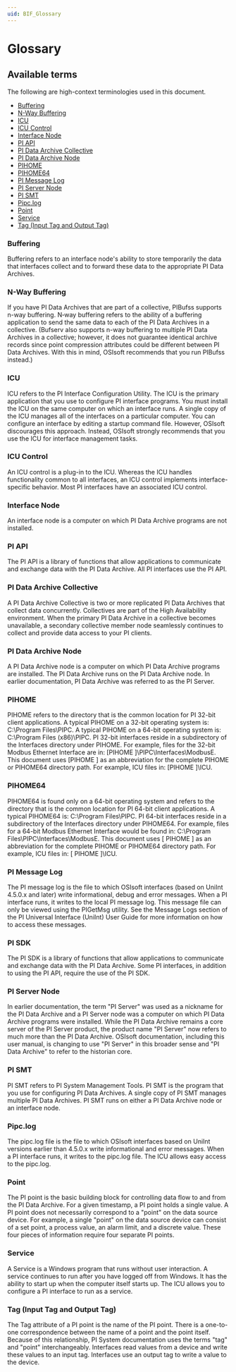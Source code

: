 ```yaml
---
uid: BIF_Glossary
---
```


# Glossary 

## Available terms

The following are high-context terminologies used in this document.

* [Buffering](#buffering)
* [N-Way Buffering](#n-way-buffering)
* [ICU](#icu)
* [ICU Control](#icu-control)
* [Interface Node](#interface-node)
* [PI API](#pi-api)
* [PI Data Archive Collective](#pi-data-archive-collective)
* [PI Data Archive Node](#pi-data-archive-node)
* [PIHOME](#pihome)
* [PIHOME64](#pihome64)
* [PI Message Log](#pi-message-log)
* [PI Server Node](#pi-server-node)
* [PI SMT](#pi-smt)
* [Pipc.log](#pipclog)
* [Point](#point)
* [Service](#service)
* [Tag (Input Tag and Output Tag)](#tag-input-tag-and-output-tag)

### Buffering
    
Buffering refers to an interface node's ability to store temporarily the data that interfaces collect and to forward these data to the appropriate PI Data Archives. 

### N-Way Buffering
    
If you have PI Data Archives that are part of a collective, PIBufss supports n-way buffering. N‑way buffering refers to the ability of a buffering application to send the same data to each of the PI Data Archives in a collective. (Bufserv also supports n-way buffering to multiple PI Data Archives in a collective; however, it does not guarantee identical archive records since point compression attributes could be different between PI Data Archives. With this in mind, OSIsoft recommends that you run PIBufss instead.) 

### ICU
    
ICU refers to the PI Interface Configuration Utility. The ICU is the primary application that you use to configure PI interface programs. You must install the ICU on the same computer on which an interface runs. A single copy of the ICU manages all of the interfaces on a particular computer. You can configure an interface by editing a startup command file. However, OSIsoft discourages this approach. Instead, OSIsoft strongly recommends that you use the ICU for interface management tasks.

### ICU Control

An ICU control is a plug-in to the ICU. Whereas the ICU handles functionality common to all interfaces, an ICU control implements interface-specific behavior. Most PI interfaces have an associated ICU control. 

### Interface Node

An interface node is a computer on which PI Data Archive programs are not installed.

### PI API

The PI API is a library of functions that allow applications to communicate and exchange data with the PI Data Archive. All PI interfaces use the PI API. 

### PI Data Archive Collective

A PI Data Archive Collective is two or more replicated PI Data Archives that collect data concurrently. Collectives are part of the High Availability environment. When the primary PI Data Archive in a collective becomes 
unavailable, a secondary collective member node seamlessly continues to collect and provide data access to your PI clients. 

### PI Data Archive Node

A PI Data Archive node is a computer on which PI Data Archive programs are installed. The PI Data Archive runs on the PI Data Archive node. In earlier documentation, PI Data Archive was referred to as the PI Server. 

### PIHOME

PIHOME refers to the directory that is the common location for PI 32-bit client applications. A typical PIHOME on a 32-bit operating system is: C:\Program Files\PIPC. A typical PIHOME on a 64-bit operating system is: 
C:\Program Files (x86)\PIPC. PI 32-bit interfaces reside in a subdirectory of the Interfaces directory under PIHOME. For example, files for the 32-bit Modbus Ethernet Interface are in: [PIHOME ]\PIPC\Interfaces\ModbusE. This document uses [PIHOME ] as an abbreviation for the complete PIHOME or PIHOME64 directory path. For example, ICU files in: [PIHOME ]\ICU. 

### PIHOME64

PIHOME64 is found only on a 64-bit operating system and refers to the directory that is the common location for PI 64-bit client applications. A typical PIHOME64 is: C:\Program Files\PIPC. PI 64-bit interfaces reside in a 
subdirectory of the Interfaces directory under PIHOME64. For example, files for a 64-bit Modbus Ethernet Interface would be found in: C:\Program Files\PIPC\Interfaces\ModbusE. This document uses [ PIHOME ] as an abbreviation for the complete PIHOME or PIHOME64 directory path. For example, ICU files in: [ PIHOME ]\ICU. 

### PI Message Log

The PI message log is the file to which OSIsoft interfaces (based on UniInt 4.5.0.x and later) write informational, debug and error messages. When a PI interface runs, it writes to the local PI message log. This message file can only be viewed using the PIGetMsg utility. See the Message Logs section of the PI Universal Interface (UniInt) User Guide for more information on how to access these messages. 

### PI SDK

The PI SDK is a library of functions that allow applications to communicate and exchange data with the PI Data Archive. Some PI interfaces, in addition to using the PI API, require the use of the PI SDK. 

### PI Server Node

In earlier documentation, the term "PI Server" was used as a nickname for the PI Data Archive and a PI Server node was a computer on which PI Data Archive programs were installed. While the PI Data Archive remains a core server of the PI Server product, the product name "PI Server" now refers to much more than the PI Data Archive. OSIsoft documentation, including this user manual, is changing to use "PI Server" in this broader sense and "PI Data Archive" to refer to the historian core. 

### PI SMT

PI SMT refers to PI System Management Tools. PI SMT is the program that you use for configuring PI Data Archives. A single copy of PI SMT manages multiple PI Data Archives. PI SMT runs on either a PI Data Archive node or 
an interface node. 

### Pipc.log

The pipc.log file is the file to which OSIsoft interfaces based on UniInt versions earlier than 4.5.0.x write informational and error messages. When a PI interface runs, it writes to the pipc.log file. The ICU allows easy 
access to the pipc.log. 

### Point

The PI point is the basic building block for controlling data flow to and from the PI Data Archive. For a given timestamp, a PI point holds a single value. A PI point does not necessarily correspond to a "point" on the 
data source device. For example, a single "point" on the data source device can consist of a set point, a process value, an alarm limit, and a discrete value. These four pieces of information require four separate PI points. 

### Service

A Service is a Windows program that runs without user interaction. A service continues to run after you have logged off from Windows. It has the ability to start up when the computer itself starts up. The ICU allows you to 
configure a PI interface to run as a service. 

### Tag (Input Tag and Output Tag)

The Tag attribute of a PI point is the name of the PI point. There is a one-to-one correspondence between the name of a point and the point itself. Because of this relationship, PI System documentation uses the terms "tag" 
and "point" interchangeably. Interfaces read values from a device and write these values to an input tag. Interfaces use an output tag to write a value to the device. 

